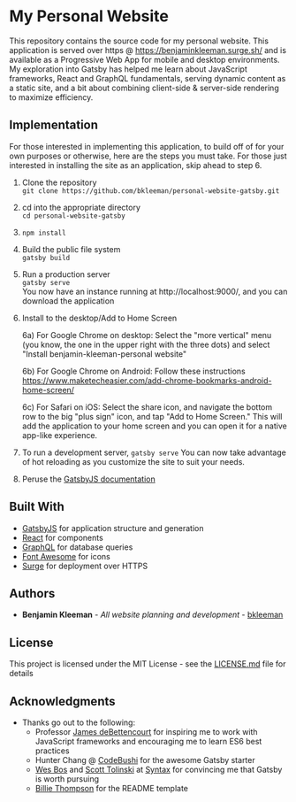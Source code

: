 # My Personal Website

This repository contains the source code for my personal website. This application is served over https @ https://benjaminkleeman.surge.sh/ and is available as a Progressive Web App for mobile and desktop environments. My exploration into Gatsby has helped me learn about JavaScript frameworks, React and GraphQL fundamentals, serving dynamic content as a static site, and a bit about combining client-side & server-side rendering to maximize efficiency.

## Implementation

For those interested in implementing this application, to build off of for your own purposes or otherwise, here are the steps you must take. For those just interested in installing the site as an application, skip ahead to step 6.

1) Clone the repository<br>`git clone https://github.com/bkleeman/personal-website-gatsby.git`

2) cd into the appropriate directory<br>`cd personal-website-gatsby`

3) `npm install`

4) Build the public file system<br>`gatsby build`

5) Run a production server<br>`gatsby serve`<br>You now have an instance running at http://localhost:9000/, and you can download the application

6) Install to the desktop/Add to Home Screen
    
    6a) For Google Chrome on desktop: Select the "more vertical" menu (you know, the one in the upper right with the three dots) and select "Install benjamin-kleeman-personal website"

    6b) For Google Chrome on Android: 
        Follow these instructions https://www.maketecheasier.com/add-chrome-bookmarks-android-home-screen/

    6c) For Safari on iOS: 
        Select the share icon, and navigate the bottom row to the big "plus sign" icon, and tap "Add to Home Screen." This will add the application to your home screen and you can open it for a native app-like experience.

7) To run a development server,
    `gatsby serve`
    You can now take advantage of hot reloading as you customize the site to suit your needs.

8) Peruse the [GatsbyJS documentation](https://www.gatsbyjs.org/docs/) 


## Built With

* [GatsbyJS](https://www.gatsbyjs.org/) for application structure and generation
* [React](https://reactjs.org/) for components
* [GraphQL](https://graphql.org/) for database queries
* [Font Awesome](https://fontawesome.com) for icons
* [Surge](https://surge.sh/) for deployment over HTTPS

## Authors

* **Benjamin Kleeman** - *All website planning and development* - [bkleeman](https://github.com/bkleeman)

## License

This project is licensed under the MIT License - see the [LICENSE.md](LICENSE.md) file for details

## Acknowledgments

* Thanks go out to the following: 
  * Professor [James deBettencourt](https://github.com/jdebettencourt) for inspiring me to work with JavaScript frameworks and encouraging me to learn ES6 best practices
  * Hunter Chang @ [CodeBushi](https://codebushi.com/) for the awesome Gatsby starter
  * [Wes Bos](https://github.com/wesbos) and [Scott Tolinski](https://github.com/stolinski) at [Syntax](https://syntax.fm/) for convincing me that Gatsby is worth pursuing
  * [Billie Thompson](https://github.com/PurpleBooth) for the README template
